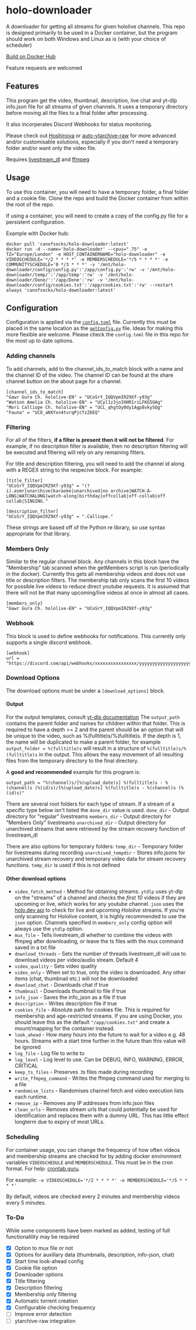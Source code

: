 # holo-downloader
A downloader for getting all streams for given hololive channels. This repo is designed primarily to be used in a Docker container, but the program should work on both Windows and Linux as is (with your choice of scheduler)

[Build on Docker Hub](https://hub.docker.com/r/canofsocks/holo-downloader)

Feature requests are welcomed

## Features
This program get the video, thumbnail, description, live chat and yt-dlp info.json file for all streams of given channels. It uses a temporary directory before moving all the files to a final folder after processing.

It also incorperates Discord Webhooks for status monitoring.

Please check out [Hoshinova](https://github.com/HoloArchivists/hoshinova) or [auto-ytarchive-raw](https://github.com/Spicadox/auto-ytarchive-raw/) for more advanced and/or customisable solutions, especially if you don't need a temporary folder and/or want only the video file.

Requires [livestream_dl](https://github.com/CanOfSocks/livestream_dl) and [ffmpeg](https://ffmpeg.org/)

## Usage
To use this container, you will need to have a temporary folder, a final folder and a cookie file.
Clone the repo and build the Docker container from within the root of the repo.

If using a container, you will need to create a copy of the config.py file for a persistent configuration.

Example with Docker hub:
```
docker pull 'canofsocks/holo-downloader:latest'
docker run -d --name='holo-downloader' --cpus=".75" -e TZ="Europe/London" -e HOST_CONTAINERNAME="holo-downloader" -e VIDEOSCHEDULE='*/2 * * * *' -e MEMBERSCHEDULE='*/5 * * * *' -e COMMUNITYSCHEDULE='0 */3 * * *' -v '/mnt/holo-downloader/config/config.py':'/app/config.py':'rw' -v '/mnt/holo-downloader/temp/':'/app/temp':'rw' -v '/mnt/holo-downloader/Done/':'/app/Done':'rw' -v '/mnt/holo-downloader/config/cookies.txt':'/app/cookies.txt':'rw' --restart always 'canofsocks/holo-downloader:latest'
```
## Configuration
Configuration is applied via the [`config.toml`](https://github.com/CanOfSocks/holo-downloader/blob/main/config.toml) file. Currently this must be placed in the same location as the [`getConfig.py`](https://github.com/CanOfSocks/holo-downloader/blob/main/getConfig.py) file. Ideas for making this more flexible are welcome.
Please check the `config.toml` file in this repo for the most up to date options.

### Adding channels
To add channels, add to the channel_ids_to_match block with a name and the channel ID of the video. The channel ID can be found at the share channel button on the about page for a channel.
```
[channel_ids_to_match]
"Gawr Gura Ch. hololive-EN" = "UCoSrY_IQQVpmIRZ9Xf-y93g"
"Watson Amelia Ch. hololive-EN" = "UCyl1z3jo3XHR1riLFKG5UAg"
"Mori Calliope Ch. hololive-EN" = "UCL_qhgtOy0dy1Agp8vkySQg"
"Fauna" = "UCO_aKKYxn4tvrqPjcTzZ6EQ"
```
### Filtering
For all of the filters, __if a filter is present then it will not be filtered__. For example, if no description filter is available, then no description filtering will be executed and filtering will rely on any remaining filters.

For title and description filtering, you will need to add the channel id along with a REGEX string to the respecive block. For example:
```
[title_filter]
"UCoSrY_IQQVpmIRZ9Xf-y93g" = "(?i).asmr|unarchive|karaoke|unarchived|no archive|WATCH-A-LONG|WATCHALONG|watch-along|birthday|offcollab|off-collab|off collab|SINGING."

[description_filter]
"UCoSrY_IQQVpmIRZ9Xf-y93g" = ".Calliope."
```
These strings are based off of the Python re library, so use syntax appropriate for that library.

### Members Only
Similar to the regular channel block. Any channels in this block have the "Membership" tab scanned when the getMembers script is run (periodically in the docker). Currently this gets all membership videos and does not use title or description filters.
The membership tab only scans the first 10 videos for possible live videos to reduce direct youtube requests. It is assumed that there will not be that many upcoming/live videos at once in almost all cases.
```
[members_only]
"Gawr Gura Ch. hololive-EN" = "UCoSrY_IQQVpmIRZ9Xf-y93g"
```

### Webhook
This block is used to define webhooks for notifications. This currently only supports a single discord webhook.
```
[webhook]
url = "https://discord.com/api/webhooks/xxxxxxxxxxxxxxxx/yyyyyyyyyyyyyyyyyyyy"
```

### Download Options
The download options must be under a `[download_options]` block.

#### Output
For the output templates, consult [yt-dlp documentation](https://github.com/yt-dlp/yt-dlp#output-template)
The ```output_path``` contains the parent folder and names for children within that folder. 
This is required to have a depth >= 2 and the parent should be an option that will be unique to the video, such as %(fulltitle)s/%(fulltitle)s. If the depth is 1, the name will be duplicated to make a parent folder, for example ```output_folder = %(fulltitle)s``` will result in a structure of ```%(fulltitle)s/%(fulltitle)s``` in the output. This allows the easy movement of all resulting files from the temporary directory to the final directory.

A **good and recommended** example for this program is:
```
output_path = "%(channel)s/[%(upload_date)s] %(fulltitle)s - %(channel)s (%(id)s)/[%(upload_date)s] %(fulltitle)s - %(channel)s (%(id)s)"
```

There are several root folders for each type of stream. If a stream of a specific type below isn't listed the ```done_dir``` value is used.
```done_dir``` - Output directory for "regular" livestreams
```members_dir``` - Output directory for "Members Only" livestreams
```unarchived_dir``` - Output directory for unarchived streams that were retrieved by the stream recovery function of livestream_dl

There are also options for temporary folders:
```temp_dir``` - Temporary folder for livestreams during recording
```unarchived_tempdir``` - Stores info.jsons for unarchived stream recovery and temporary video data for stream recovery functions. ```temp_dir``` is used if this is not defined

#### Other download options
* ```video_fetch_method``` - Method for obtaining streams. ```ytdlp``` uses yt-dlp on the "streams" of a channel and checks the *first 10* videos if they are upcoming or live, which works for any youtube channel. ```json``` uses the [holo.dev api](https://holo.dev/api/v1/lives/open) to check for live and upcoming *Hololive* streams. If you're only scanning for Hololive content, it is highly recommended to use the ```json``` option. Channels specified in ```members_only``` config option will always use the ```ytdlp``` option.
* ```mux_file``` - Tells livestream_dl whether to combine the videos with ffmpeg after downloading, or leave the ts files with the mux command saved in a txt file
* ```download_threads``` - Sets the number of threads livestream_dl will use to download videos per video/audio stream. Default 4
* ```video_quality``` - Sets video quality
* ```video_only``` - When set to true, only the video is downloaded. Any other items (chat, thumbnail etc.) will not be downloaded
* ```download_chat``` - Downloads chat if true
* ```thumbnail``` - Downloads thumbnail to file if true
* ```info_json``` - Saves the info_json as a file if true
* ```description``` - Writes description file if true
* ```cookies_file``` - Absolute path for cookies file. This is required for membership and age-restricted streams. If you are using Docker, you should leave this as the default ```"/app/cookies.txt"``` and create a mount/mapping for the container instead.
* ```look_ahead``` - How many hours into the future to wait for a video e.g. 48 hours. Streams with a start time further in the future than this value will be ignored
* ```log_file``` - Log file to write to
* ```log_level``` - Log level to use. Can be DEBUG, INFO, WARNING, ERROR, CRITICAL
* ```keep_ts_files``` - Preserves .ts files made during recording
* ```write_ffmpeg_command``` - Writes the ffmpeg command used for merging to a file
* ```randomise_lists``` - Randomises channel fetch and video execution lists each runtime.
* ```remove_ip``` - Removes any IP addresses from info.json files
* ```clean_urls``` - Removes stream urls that could potentially be used for identification and replaces them with a dummy URL. This has little effect longterm due to expiry of most URLs.


### Scheduling
For container usage, you can change the frequency of how often videos and membership streams are checked for by adding docker environment variables ```VIDEOSCHEDULE``` and ```MEMBERSCHEDULE```. This must be in the cron format. For help: [crontab.guru](https://crontab.guru).

For example:
```-e VIDEOSCHEDULE='*/2 * * * *' -e MEMBERSCHEDULE='*/5 * * * *'```

By default, videos are checked every 2 minutes and membership videos every 5 minutes.

### To-Do
While some components have been marked as added, testing of full functionalility may be required
- [x] Option to mux file or not
- [x] Options for auxillary data (thumbnails, description, info-json, chat)
- [x] Start time look-ahead config
- [x] Cookie file option
- [x] Downloader options
- [x] Title filtering
- [x] Description filtering
- [x] Membership only filtering
- [x] Automatic torrent creation
- [x] Configurable checking frequency
- [ ] Improve error detection
- [ ] ytarchive-raw integration

